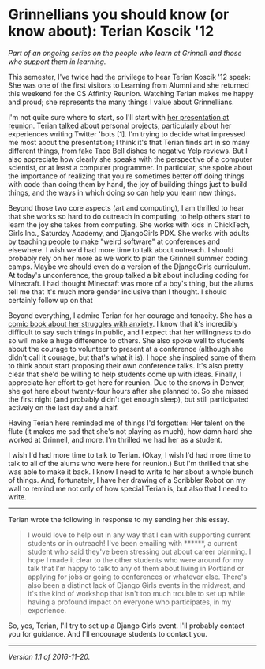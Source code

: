 Grinnellians you should know (or know about): Terian Koscik '12
===============================================================

*Part of an ongoing series on the people who learn at Grinnell and those
who support them in learning.*

This semester, I've twice had the privilege to hear Terian Koscik '12
speak: She was one of the first visitors to Learning from Alumni and
she returned this weekend for the CS Affinity Reunion.  Watching Terian
makes me happy and proud; she represents the many things I value about
Grinnellians.

I'm not quite sure where to start, so I'll start with [her presentation at
reunion](https://docs.google.com/presentation/d/1RKCfbW-NPdMWaBkrISXlsyiK8y5qinCAtXWf9_YJDK8/edit#slide=id.g142df6cabe_0_0).
Terian talked about personal projects, particularly about her experiences
writing Twitter 'bots [1].  I'm trying to decide what impressed me most
about the presentation; I think it's that Terian finds art in so many
different things, from fake Taco Bell dishes to negative Yelp reviews.
But I also appreciate how clearly she speaks with the perspective of a
computer scientist, or at least a computer programmer.  In particular,
she spoke about the importance of realizing that you're sometimes better
off doing things with code than doing them by hand, the joy of building
things just to build things, and the ways in which doing so can help you
learn new things.

Beyond those two core aspects (art and computing), I am thrilled to
hear that she works so hard to do outreach in computing, to help others
start to learn the joy she takes from computing.  She works with kids in
ChickTech, Girls Inc., Saturday Academy, and DjangoGirls PDX.  She works
with adults by teaching people to make "weird software" at conferences and
elsewhere.  I wish we'd had more time to talk about outreach.  I should
probably rely on her more as we work to plan the Grinnell summer coding
camps.  Maybe we should even do a version of the DjangoGirls curriculum.
At today's unconference, the group talked a bit about including coding
for Minecraft.  I had thought Minecraft was more of a boy's thing, but
the alums tell me that it's much more gender inclusive than I thought.
I should certainly follow up on that

Beyond everything, I admire Terian for her courage
and tenacity.  She has a [comic book about her struggles with
anxiety](https://www.amazon.com/When-Anxiety-Attacks-Terian-Koscik/dp/1848192843).
I know that it's incredibly difficult to say such things in public, and
I expect that her willingness to do so will make a huge difference to
others.  She also spoke well to students about the courage to volunteer
to present at a conference (although she didn't call it courage, but
that's what it is).  I hope she inspired some of them to think about
start proposing their own conference talks.  It's also pretty clear
that she'd be willing to help students come up with ideas.  Finally,
I appreciate her effort to get here for reunion.  Due to the snows
in Denver, she got here about twenty-four hours after she planned to.
So she missed the first night (and probably didn't get enough sleep),
but still participated actively on the last day and a half.

Having Terian here reminded me of things I'd forgotten: Her talent on
the flute (it makes me sad that she's not playing as much), how damn
hard she worked at Grinnell, and more.  I'm thrilled we had her as a
student.

I wish I'd had more time to talk to Terian.  (Okay, I wish I'd had more
time to talk to all of the alums who were here for reunion.)  But I'm
thrilled that she was able to make it back.  I know I need to write to
her about a whole bunch of things.  And, fortunately, I have her drawing
of a Scribbler Robot on my wall to remind me not only of how special
Terian is, but also that I need to write.

---

Terian wrote the following in response to my sending her this essay.

> I would love to help out in any way that I can with supporting current
students or in outreach! I've been emailing with ******, a current
student who said they've been stressing out about career planning. I hope
I made it clear to the other students who were around for my talk that
I'm happy to talk to any of them about living in Portland or applying
for jobs or going to conferences or whatever else. There's also been a
distinct lack of Django Girls events in the midwest, and it's the kind
of workshop that isn't too much trouble to set up while having a profound
impact on everyone who participates, in my experience.

So, yes, Terian, I'll try to set up a Django Girls event.  I'll probably
contact you for guidance.  And I'll encourage students to contact you.

---

*Version 1.1 of 2016-11-20.*
